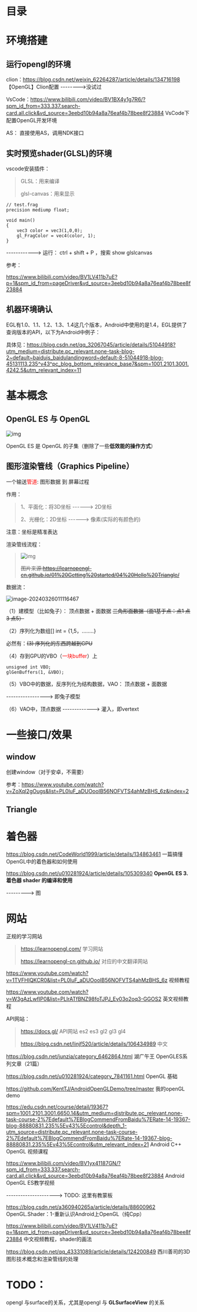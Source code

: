

# 目录



# 环境搭建

## 运行opengl的环境

clion：https://blog.csdn.net/weixin_62264287/article/details/134716198     【OpenGL】Clion配置  -------->没试过

VsCode：https://www.bilibili.com/video/BV1BX4y1g7R6/?spm_id_from=333.337.search-card.all.click&vd_source=3eebd10b94a8a76eaf4b78bee8f23884           VsCode下配置OpenGL开发环境

AS： 直接使用AS，调用NDK接口



## 实时预览shader(GLSL)的环境

vscode安装插件：

> GLSL：用来编译
>
> glsl-canvas：用来显示



```
// test.frag
precision mediump float;

void main()
{
    vec3 color = vec3(1,0,0);
    gl_FragColor = vec4(color, 1);
}
```

------------>  运行： ctrl + shift + P ，搜索 show  glslcanvas

参考：

https://www.bilibili.com/video/BV1LV411b7uE?p=1&spm_id_from=pageDriver&vd_source=3eebd10b94a8a76eaf4b78bee8f23884

## 机器环境确认

EGL有1.0、1.1、1.2、1.3、1.4这几个版本，Android中使用的是1.4，EGL提供了查询版本的API，以下为Android中例子：

具体见：https://blog.csdn.net/qq_32067045/article/details/51044918?utm_medium=distribute.pc_relevant.none-task-blog-2~default~baidujs_baidulandingword~default-8-51044918-blog-45131113.235^v43^pc_blog_bottom_relevance_base7&spm=1001.2101.3001.4242.5&utm_relevant_index=11





# 基本概念

## OpenGL ES 与 OpenGL 

![img](opengl.assets/10bf527f3e7b4293dfaf57333cda9e8c.png)



OpenGL ES 是 OpenGL 的子集（删除了一些**低效能的操作方式**）

## 图形渲染管线（Graphics Pipeline）

一个输送<font color='red'>管道</font>: 图形数据 到 屏幕过程

作用：

> 1、平面化：将3D坐标 ------> 2D坐标
>
> 2、光栅化：2D坐标  ------>  像素(实际的有颜色的)

注意：坐标是精准表达

渲染管线流程：

> ![img](opengl.assets/pipeline.png)
>
> ~~图片来源:https://learnopengl-cn.github.io/01%20Getting%20started/04%20Hello%20Triangle/~~

数据流：

![image-20240326011116467](opengl.assets/image-20240326011116467.png)

（1）建模型（比如兔子）： 顶点数据  +   面数据  ~~三角形面数据（面1基于点：点1 点3  点5）~~  

（2）序列化为数组[] int = {1,5，........}

   必然有：~~(3) 序列化的东西跨越到GPU~~

   （4）存到GPU的VBO（<font color='red'>一块buffer</font>）上

```
unsigned int VBO;
glGenBuffers(1, &VBO);
```

（5）VBO中的数据，反序列化为结构数据，VAO： 顶点数据  + 面数据 

  ----------------->  即兔子模型



（6）VAO中，顶点数据 -------------> 灌入，即vertext



# 一些接口/效果

## window

创建window（对于安卓，不需要）

参考：https://www.youtube.com/watch?v=ZoXqI2gOugs&list=PL0luF_aDUOooIB56NOFVTS4ahMzBHS_6z&index=2



## Triangle







# 着色器

https://blog.csdn.net/CodeWorld1999/article/details/134863461    一篇搞懂OpenGL中的着色器和如何使用



https://blog.csdn.net/u010281924/article/details/105309340   **OpenGL ES 3. 着色器 shader 的编译和使用**

--------->  图



# 网站

正规的学习网站

> https://learnopengl.com/         学习网站
>
> https://learnopengl-cn.github.io/  对应的中文翻译网站



https://www.youtube.com/watch?v=1TVFHIQKCR0&list=PL0luF_aDUOooIB56NOFVTS4ahMzBHS_6z    视频教程

https://www.youtube.com/watch?v=W3gAzLwfIP0&list=PLlrATfBNZ98foTJPJ_Ev03o2oq3-GGOS2    英文视频教程

 API网站：

> https://docs.gl/             API网站  es2  es3 gl2 gl3 gl4
>
> https://blog.csdn.net/linjf520/article/details/106434989   中文



https://blog.csdn.net/junzia/category_6462864.html         湖广午王  OpenGLES系列文章（21篇）

https://blog.csdn.net/u010281924/category_7841161.html   OpenGL 基础



https://github.com/KentTJ/AndroidOpenGLDemo/tree/master   我的openGL  demo





https://edu.csdn.net/course/detail/19367?spm=1001.2101.3001.6650.14&utm_medium=distribute.pc_relevant.none-task-course-2%7Edefault%7EBlogCommendFromBaidu%7ERate-14-19367-blog-88880831.235%5Ev43%5Econtrol&depth_1-utm_source=distribute.pc_relevant.none-task-course-2%7Edefault%7EBlogCommendFromBaidu%7ERate-14-19367-blog-88880831.235%5Ev43%5Econtrol&utm_relevant_index=21         Android C++ OpenGL 视频课程

https://www.bilibili.com/video/BV1yx41187GN/?spm_id_from=333.337.search-card.all.click&vd_source=3eebd10b94a8a76eaf4b78bee8f23884               Android OpenGL ES教学视频

--------------------->  TODO: 这里有教蒙板



https://blog.csdn.net/a360940265a/article/details/88600962          OpenGL.Shader：1-重新认识Android上OpenGL（纯Cpp）





https://www.bilibili.com/video/BV1LV411b7uE?p=1&spm_id_from=pageDriver&vd_source=3eebd10b94a8a76eaf4b78bee8f23884   中文视频教程，shader的画法





https://blog.csdn.net/qq_43331089/article/details/124200849         西川善司的3D图形技术概念和渲染管线的处理





# TODO：

opengl 与surface的关系，尤其是opengl  与 **GLSurfaceView** 的关系